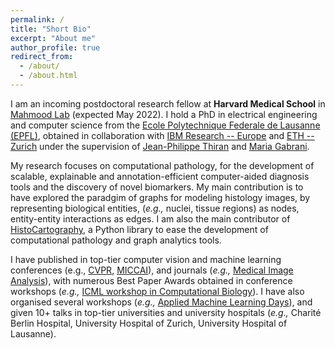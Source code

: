```yaml
---
permalink: /
title: "Short Bio"
excerpt: "About me"
author_profile: true
redirect_from: 
  - /about/
  - /about.html
---
```


<!-- postdoc + phd -->
I am an incoming postdoctoral research fellow at **Harvard Medical School** in [Mahmood Lab](https://faisal.ai/) (expected May 2022). I hold a PhD in electrical engineering and computer science from the [Ecole Polytechnique Federale de Lausanne (EPFL)](https://www.epfl.ch/education/phd/edee-electrical-engineering/), obtained in collaboration with [IBM Research -- Europe](https://www.zurich.ibm.com/) and [ETH -- Zurich](https://ethz.ch/en.html) under the supervision of [Jean-Philippe Thiran](https://people.epfl.ch/jean-philippe.thiran) and [Maria Gabrani](https://researcher.watson.ibm.com/researcher/view.php?person=zurich-mga).  

<!-- research -->
My research focuses on computational pathology, for the development of scalable, explainable and annotation-efficient computer-aided diagnosis tools and the discovery of novel biomarkers. My main contribution is to have explored the paradgim of graphs for modeling histology images, by representing biological entities, (*e.g.,* nuclei, tissue regions) as nodes, entity-entity interactions as edges. I am also the main contributor of [HistoCartography](https://github.com/histocartography/histocartography), a Python library to ease the development of computational pathology and graph analytics tools. 

<!-- impact -->
I have published in top-tier computer vision and machine learning conferences (e.g., [CVPR](https://arxiv.org/pdf/2011.12646.pdf), [MICCAI](https://arxiv.org/pdf/2103.03129.pdf)), and journals (*e.g.,* [Medical Image Analysis](https://www.sciencedirect.com/science/article/pii/S1361841521003091)), with numerous Best Paper Awards obtained in conference workshops (*e.g.,* [ICML workshop in Computational Biology](https://arxiv.org/pdf/2007.00311.pdf)). I have also organised several workshops (*e.g.,* [Applied Machine Learning Days](https://appliedmldays.org/)), and given 10+ talks in top-tier universities and university hospitals (*e.g.,* Charité Berlin Hospital, University Hospital of Zurich, University Hospital of Lausanne). 
